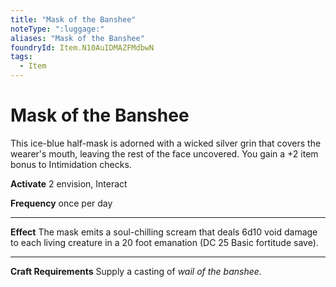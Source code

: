 ```yaml
---
title: "Mask of the Banshee"
noteType: ":luggage:"
aliases: "Mask of the Banshee"
foundryId: Item.N10AuIDMAZFMdbwN
tags:
  - Item
---
```


# Mask of the Banshee

This ice-blue half-mask is adorned with a wicked silver grin that covers the wearer's mouth, leaving the rest of the face uncovered. You gain a +2 item bonus to Intimidation checks.

**Activate** 2 envision, Interact

**Frequency** once per day

* * *

**Effect** The mask emits a soul-chilling scream that deals 6d10 void damage to each living creature in a 20 foot emanation (DC 25 Basic fortitude save).

* * *

**Craft Requirements** Supply a casting of _wail of the banshee_.
